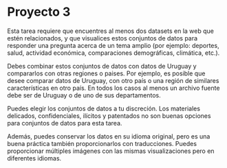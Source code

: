 # Proyecto 3

Esta tarea requiere que encuentres al menos dos datasets en la web que estén relacionados, y que visualices estos conjuntos de datos para responder una pregunta acerca de un tema amplio (por ejemplo: deportes, salud, actividad económica, comparaciones demográficas, climática, etc.).

Debes combinar estos conjuntos de datos con datos de Uruguay y compararlos con otras regiones o paises. Por ejemplo, es posible que desee comparar datos de Uruguay, con otro país o una región de similares características en otro país. En todos los casos al menos un archivo fuente debe ser de Uruguay o de uno de sus departamentos.

Puedes elegir los conjuntos de datos a tu discreción. Los materiales delicados, confidenciales, ilícitos y patentados no son buenas opciones para conjuntos de datos para esta tarea.

Además, puedes conservar los datos en su idioma original, pero es una buena práctica también proporcionarlos con traducciones. Puedes proporcionar múltiples imágenes con las mismas visualizaciones pero en diferentes idiomas.